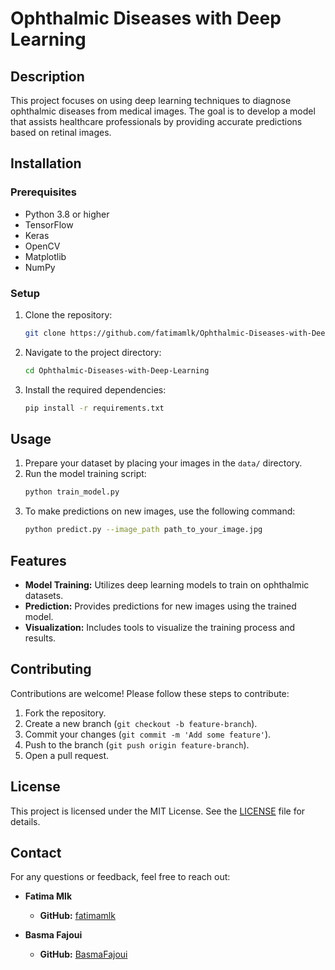 # Ophthalmic Diseases with Deep Learning

## Description
This project focuses on using deep learning techniques to diagnose ophthalmic diseases from medical images. The goal is to develop a model that assists healthcare professionals by providing accurate predictions based on retinal images.

## Installation

### Prerequisites
- Python 3.8 or higher
- TensorFlow
- Keras
- OpenCV
- Matplotlib
- NumPy

### Setup
1. Clone the repository:
    ```bash
    git clone https://github.com/fatimamlk/Ophthalmic-Diseases-with-Deep-Learning.git
    ```
2. Navigate to the project directory:
    ```bash
    cd Ophthalmic-Diseases-with-Deep-Learning
    ```
3. Install the required dependencies:
    ```bash
    pip install -r requirements.txt
    ```

## Usage
1. Prepare your dataset by placing your images in the `data/` directory.
2. Run the model training script:
    ```bash
    python train_model.py
    ```
3. To make predictions on new images, use the following command:
    ```bash
    python predict.py --image_path path_to_your_image.jpg
    ```

## Features
- **Model Training:** Utilizes deep learning models to train on ophthalmic datasets.
- **Prediction:** Provides predictions for new images using the trained model.
- **Visualization:** Includes tools to visualize the training process and results.

## Contributing
Contributions are welcome! Please follow these steps to contribute:
1. Fork the repository.
2. Create a new branch (`git checkout -b feature-branch`).
3. Commit your changes (`git commit -m 'Add some feature'`).
4. Push to the branch (`git push origin feature-branch`).
5. Open a pull request.

## License
This project is licensed under the MIT License. See the [LICENSE](LICENSE) file for details.

## Contact
For any questions or feedback, feel free to reach out:

- **Fatima Mlk**
  - **GitHub:** [fatimamlk](https://github.com/fatimamlk)

- **Basma Fajoui**
  - **GitHub:** [BasmaFajoui](https://github.com/BasmaFajoui)

